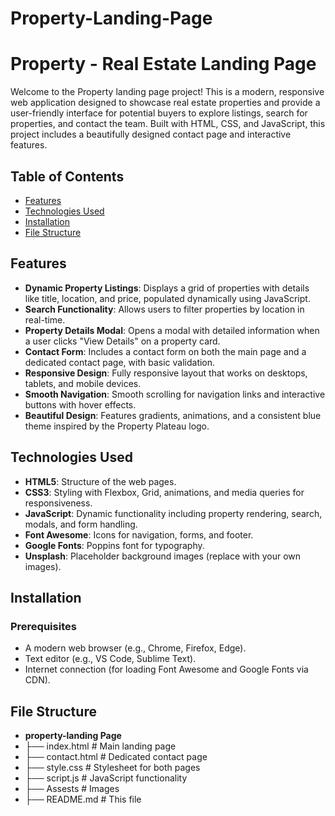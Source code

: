 # Property-Landing-Page
# Property - Real Estate Landing Page

Welcome to the Property landing page project! This is a modern, responsive web application designed to showcase real estate properties and provide a user-friendly interface for potential buyers to explore listings, search for properties, and contact the team. Built with HTML, CSS, and JavaScript, this project includes a beautifully designed contact page and interactive features.

## Table of Contents
- [Features](#features)
- [Technologies Used](#technologies-used)
- [Installation](#installation)
- [File Structure](#file-structure)

## Features
- **Dynamic Property Listings**: Displays a grid of properties with details like title, location, and price, populated dynamically using JavaScript.
- **Search Functionality**: Allows users to filter properties by location in real-time.
- **Property Details Modal**: Opens a modal with detailed information when a user clicks "View Details" on a property card.
- **Contact Form**: Includes a contact form on both the main page and a dedicated contact page, with basic validation.
- **Responsive Design**: Fully responsive layout that works on desktops, tablets, and mobile devices.
- **Smooth Navigation**: Smooth scrolling for navigation links and interactive buttons with hover effects.
- **Beautiful Design**: Features gradients, animations, and a consistent blue theme inspired by the Property Plateau logo.

## Technologies Used
- **HTML5**: Structure of the web pages.
- **CSS3**: Styling with Flexbox, Grid, animations, and media queries for responsiveness.
- **JavaScript**: Dynamic functionality including property rendering, search, modals, and form handling.
- **Font Awesome**: Icons for navigation, forms, and footer.
- **Google Fonts**: Poppins font for typography.
- **Unsplash**: Placeholder background images (replace with your own images).

## Installation

### Prerequisites
- A modern web browser (e.g., Chrome, Firefox, Edge).
- Text editor (e.g., VS Code, Sublime Text).
- Internet connection (for loading Font Awesome and Google Fonts via CDN).

## File Structure
- **property-landing Page**
- ├── index.html           # Main landing page
- ├── contact.html         # Dedicated contact page
- ├── style.css            # Stylesheet for both pages
- ├── script.js            # JavaScript functionality
- ├── Assests              # Images
- ├── README.md            # This file
